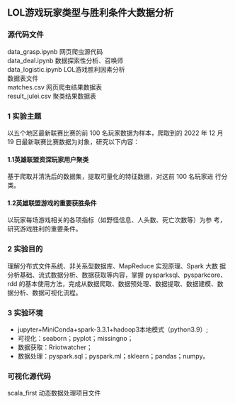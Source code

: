 
## LOL游戏玩家类型与胜利条件大数据分析
### 源代码文件
data_grasp.ipynb    网页爬虫源代码<br>
data_deal.ipynb    数据探索性分析、召唤师<br>
data_logistic.ipynb LOL游戏胜利因素分析<br>
 数据表文件<br>
matches.csv    网页爬虫结果数据表<br>
result_julei.csv    聚类结果数据表
### 1 实验主题 <br>
以五个地区最新联赛比赛的前 100 名玩家数据为样本，爬取到的 2022 年
12 月 19 日最新联赛比赛数据为对象，研究以下内容：<br>
#### 1.1英雄联盟资深玩家用户聚类 <br>
基于爬取并清洗后的数据集，提取可量化的特征数据，对这前 100 名玩家进
行分类。<br>
#### 1.2英雄联盟游戏的重要获胜条件 <br>
以玩家每场游戏相关的各项指标（如野怪信息、人头数、死亡次数等）为参
考，研究游戏胜利的重要条件。<br>
###  2 实验目的 <br>
理解分布式文件系统、非关系型数据库、MapReduce 实现原理、Spark 大数
据分析基础、流式数据分析、数据获取等内容，掌握 pysparksql、pysparkcore、<br>
rdd 的基本使用方法，完成从数据爬取、数据预处理、数据提取、数据建模、数
据分析、数据可视化流程。<br>
###  3 实验环境 <br>
- jupyter+MiniConda+spark-3.3.1+hadoop3本地模式（python3.9）; <br>
- 可视化：seaborn；pyplot；missingno；<br>
- 数据获取：Rriotwatcher；<br>
- 数据处理：pyspark.sql；pyspark.ml；sklearn；pandas；numpy。<br>


### 可视化源代码
scala_first    动态数据处理项目文件
